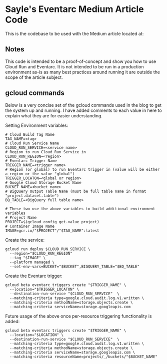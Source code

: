 # Sayle's Eventarc Medium Article Code

This is the codebase to be used with the Medium article located at: <TODO add the URL here>

## Notes
This code is intended to be a proof-of-concept and show you how to use Cloud Run and Eventarc. It is not intended to be run in a production environment as-is as many best practices around running it are outside the scope of the article subject.

## gcloud commands
Below is a very concise set of the gcloud commands used in the blog to get the system up and running. I have added comments to each value in here to explain what they are for easier understanding.

Setting Environment variables:
```
# Cloud Build Tag Name
TAG_NAME=<tag>
# Cloud Run Service Name
CLOUD_RUN_SERVICE=<service name>
# Region to run Cloud Run Service in
CLOUD_RUN_REGION=<region>
# Eventarc Trigger Name
TRIGGER_NAME=<trigger name>
# Region (or global) to run Eventarc trigger in (value will be either a region or the value "global")
TRIGGER_LOCATON=<global or region>
# Google Cloud Storage Bucket Name
BUCKET_NAME=<bucket name>
# BigQuery Output Table Name (must be full table name in format "project.dataset.table")
BQ_TABLE=<BigQuery full table name>

# These two use the above variables to build additional environment variables
# Project Name
PROJECT=$(gcloud config get-value project)
# Container Image Name
IMAGE=gcr.io/"$PROJECT"/"$TAG_NAME":latest
```

Create the service:
```
gcloud run deploy $CLOUD_RUN_SERVICE \
  --region="$CLOUD_RUN_REGION"
  --tag "$IMAGE" \
  --platform managed \
  --set-env-vars=BUCKET="$BUCKET",BIGQUERY_TABLE="$BQ_TABLE"
```

Create the Eventarc trigger:
```
gcloud beta eventarc triggers create "$TRIGGER_NAME" \
  --location="$TRIGGER_LOCATON" \
  --destination-run-service "$CLOUD_RUN_SERVICE"  \
  --matching-criteria type=google.cloud.audit.log.v1.written \
  --matching-criteria methodName=storage.objects.create \
  --matching-criteria serviceName=storage.googleapis.com
```

Future usage of the above once per-resource triggering functionality is added:
```
gcloud beta eventarc triggers create "$TRIGGER_NAME" \
  --location="$LOCATION" \
  --destination-run-service "$CLOUD_RUN_SERVICE"  \
  --matching-criteria type=google.cloud.audit.log.v1.written \
  --matching-criteria methodName=storage.objects.create \
  --matching-criteria serviceName=storage.googleapis.com \
  --matching-criteria resourceName=projects/_/buckets/"$BUCKET_NAME"
```
